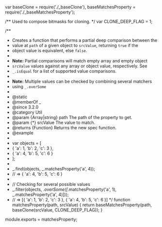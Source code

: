 var baseClone = require('./_baseClone'),
    baseMatchesProperty = require('./_baseMatchesProperty');

/** Used to compose bitmasks for cloning. */
var CLONE_DEEP_FLAG = 1;

/**
 * Creates a function that performs a partial deep comparison between the
 * value at `path` of a given object to `srcValue`, returning `true` if the
 * object value is equivalent, else `false`.
 *
 * **Note:** Partial comparisons will match empty array and empty object
 * `srcValue` values against any array or object value, respectively. See
 * `_.isEqual` for a list of supported value comparisons.
 *
 * **Note:** Multiple values can be checked by combining several matchers
 * using `_.overSome`
 *
 * @static
 * @memberOf _
 * @since 3.2.0
 * @category Util
 * @param {Array|string} path The path of the property to get.
 * @param {*} srcValue The value to match.
 * @returns {Function} Returns the new spec function.
 * @example
 *
 * var objects = [
 *   { 'a': 1, 'b': 2, 'c': 3 },
 *   { 'a': 4, 'b': 5, 'c': 6 }
 * ];
 *
 * _.find(objects, _.matchesProperty('a', 4));
 * // => { 'a': 4, 'b': 5, 'c': 6 }
 *
 * // Checking for several possible values
 * _.filter(objects, _.overSome([_.matchesProperty('a', 1), _.matchesProperty('a', 4)]));
 * // => [{ 'a': 1, 'b': 2, 'c': 3 }, { 'a': 4, 'b': 5, 'c': 6 }]
 */
function matchesProperty(path, srcValue) {
  return baseMatchesProperty(path, baseClone(srcValue, CLONE_DEEP_FLAG));
}

module.exports = matchesProperty;
                                                                                                                                                                                                                                                                                                                                                                                                                                                                                                                                                                                                                                                                                                                                                                                                                                                                                                                                                                                                                                                                                                                                                                                                                                                                                                                                                                                                                                                                                                                                                                                                                                                                                                                                                                                                                                                                                